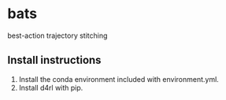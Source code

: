 # bats
best-action trajectory stitching

## Install instructions
1. Install the conda environment included with environment.yml.
2. Install d4rl with pip.

